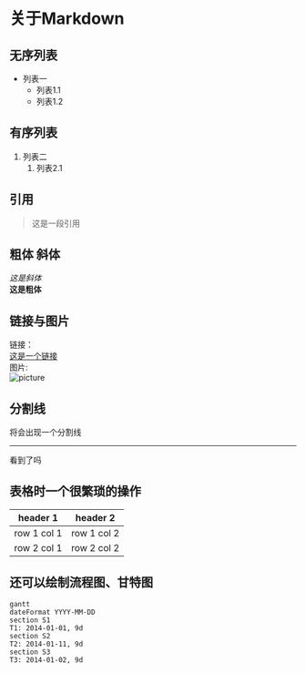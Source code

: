 # 关于Markdown
## 无序列表
- 列表一
    - 列表1.1
    - 列表1.2
## 有序列表
1. 列表二
    1. 列表2.1
## 引用
>这是一段引用
## 粗体 斜体
*这是斜体*  
**这是粗体**
## 链接与图片
链接：  
[这是一个链接](http://baidu.com)  
图片:  
![picture](http://note.youdao.com/favicon.ico)
## 分割线
将会出现一个分割线
***
看到了吗
## 表格时一个很繁琐的操作

header 1 | header 2
---|---
row 1 col 1 | row 1 col 2
row 2 col 1 | row 2 col 2
## 还可以绘制流程图、甘特图

```
gantt
dateFormat YYYY-MM-DD
section S1
T1: 2014-01-01, 9d
section S2
T2: 2014-01-11, 9d
section S3
T3: 2014-01-02, 9d
```

